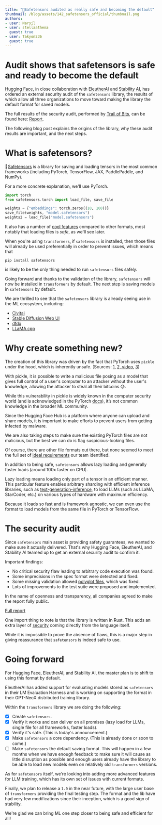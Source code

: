 ```yaml
---
title: "🐶Safetensors audited as really safe and becoming the default"
thumbnail: /blog/assets/142_safetensors_official/thumbnail.png
authors:
- user: Narsil
- user: stellaathena
  guest: true
- user: Takyon236
  guest: true
---
```


<h1>Audit shows that safetensors is safe and ready to become the default</h1>

[Hugging Face](https://huggingface.co/), in close collaboration with [EleutherAI](https://www.eleuther.ai/) and [Stability AI](https://stability.ai/), has ordered
an external security audit of the `safetensors` library, the results of which allow
all three organizations to move toward making the library the default format
for saved models.

The full results of the security audit, performed by [Trail of Bits](https://www.trailofbits.com/), 
can be found here: [Report](https://huggingface.co/datasets/safetensors/trail_of_bits_audit_repot/resolve/main/SOW-TrailofBits-EleutherAI_HuggingFace-v1.2.pdf).

The following blog post explains the origins of the library, why these audit results are important,
and the next steps.

# What is safetensors?

🐶[Safetensors](https://github.com/huggingface/safetensors) is a library
  for saving and loading tensors in the most common frameworks (including PyTorch, TensorFlow, JAX, PaddlePaddle, and NumPy).

For a more concrete explanation, we'll use PyTorch.
```python
import torch
from safetensors.torch import load_file, save_file

weights = {"embeddings": torch.zeros((10, 100))}
save_file(weights, "model.safetensors")
weights2 = load_file("model.safetensors")
```

It also has a number of [cool features](https://github.com/huggingface/safetensors#yet-another-format-) compared to other formats, most notably that loading files is _safe_, as we'll see later. 

When you're using `transformers`, if `safetensors` is installed, then those files will already
be used preferentially in order to prevent issues, which means that

```
pip install safetensors
```

is likely to be the only thing needed to run `safetensors` files safely.

Going forward and thanks to the validation of the library, `safetensors` will now be installed in `transformers` by
default. The next step is saving models in `safetensors` by default.

We are thrilled to see that the `safetensors` library is already seeing use in the ML ecosystem, including:

- [Civitai](https://civitai.com/)
- [Stable Diffusion Web UI](https://github.com/AUTOMATIC1111/stable-diffusion-webui)
- [dfdx](https://github.com/coreylowman/dfdx)
- [LLaMA.cpp](https://github.com/ggerganov/llama.cpp/blob/e6a46b0ed1884c77267dc70693183e3b7164e0e0/convert.py#L537)


# Why create something new?

The creation of this library was driven by the fact that PyTorch uses `pickle` under
the hood, which is inherently unsafe. (Sources: [1](https://huggingface.co/docs/hub/security-pickle), [2, video](https://www.youtube.com/watch?v=2ethDz9KnLk), [3](https://github.com/pytorch/pytorch/issues/52596))

With pickle, it is possible to write a malicious file posing as a model 
that gives full control of a user's computer to an attacker without the user's knowledge,
allowing the attacker to steal all their bitcoins 😓.

While this vulnerability in pickle is widely known in the computer security world (and is acknowledged in the PyTorch [docs](https://pytorch.org/docs/stable/generated/torch.load.html)), it’s not common knowledge in the broader ML community.

Since the Hugging Face Hub is a platform where anyone can upload and share models, it is important to make efforts 
to prevent users from getting infected by malware.

We are also taking steps to make sure the existing PyTorch files are not malicious, but the best we can do is flag suspicious-looking files.

Of course, there are other file formats out there, but
none seemed to meet the full set of [ideal requirements](https://github.com/huggingface/safetensors#yet-another-format-) our team identified.

In addition to being safe, `safetensors` allows lazy loading and generally faster loads (around 100x faster on CPU).

Lazy loading means loading only part of a tensor in an efficient manner.
This particular feature enables arbitrary sharding with efficient inference libraries, such as [text-generation-inference](https://github.com/huggingface/text-generation-inference), to load LLMs (such as LLaMA, StarCoder, etc.) on various types of hardware
with maximum efficiency.

Because it loads so fast and is framework agnostic, we can even use the format
to load models from the same file in PyTorch or TensorFlow.


# The security audit

Since `safetensors` main asset is providing safety guarantees, we wanted to make sure
it actually delivered. That's why Hugging Face, EleutherAI, and Stability AI teamed up to get an external
security audit to confirm it.

Important findings:

- No critical security flaw leading to arbitrary code execution was found.
- Some imprecisions in the spec format were detected and fixed. 
- Some missing validation allowed [polyglot files](https://en.wikipedia.org/wiki/Polyglot_(computing)), which was fixed.
- Lots of improvements to the test suite were proposed and implemented.

In the name of openness and transparency, all companies agreed to make the report
fully public.

[Full report](https://huggingface.co/datasets/safetensors/trail_of_bits_audit_repot/resolve/main/SOW-TrailofBits-EleutherAI_HuggingFace-v1.2.pdf)


One import thing to note is that the library is written in Rust. This adds
an extra layer of [security](https://doc.rust-lang.org/rustc/exploit-mitigations.html)
coming directly from the language itself.

While it is impossible to 
prove the absence of flaws, this is a major step in giving reassurance that `safetensors`
is indeed safe to use.

# Going forward

For Hugging Face, EleutherAI, and Stability AI, the master plan is to shift to using this format by default.

EleutherAI has added support for evaluating models stored as `safetensors` in their LM Evaluation Harness and is working on supporting the format in their GPT-NeoX distributed training library.

Within the `transformers` library we are doing the following:

- [x] Create `safetensors`.
- [x] Verify it works and can deliver on all promises (lazy load for LLMs, single file for all frameworks, faster loads).
- [x] Verify it's safe. (This is today's announcement.)
- [x] Make `safetensors` a core dependency. (This is already done or soon to come.)
- [ ] Make `safetensors` the default saving format. This will happen in a few months when we have enough feedback
  to make sure it will cause as little disruption as possible and enough users already have the library
  to be able to load new models even on relatively old `transformers` versions.

As for `safetensors` itself, we're looking into adding more advanced features for LLM training,
which has its own set of issues with current formats.



Finally, we plan to release a `1.0` in the near future, with the large user base of `transformers` providing the final testing step.
The format and the lib have had very few modifications since their inception,
which is a good sign of stability.

We're glad we can bring ML one step closer to being safe and efficient for all!
